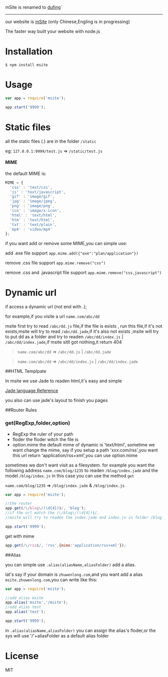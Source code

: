 mSite is renamed to [dufing](https://github.com/zmofei/dufing)`

------




our website is [mSite](http://msite.zhuwenlong.com) (only Chinese,Engling is in progressing)

The faster way built your website with node.js


Installation
=====

```
$ npm install msite
```

Usage
=====

```javascript
var app = require('msite');

app.start('9999');
```

Static files
=====

all the static files (*.*) are in the folder `/static`

eg: `127.0.0.1:9999/test.js` => `/static/test.js`


#### MIME
the default MIME is:

``` javascript
MIME = {
  'css' : 'text/css',
  'js' : 'text/javascript',
  'gif' : 'image/gif',
  'jpg' : 'image/jpeg',
  'png' : 'image/png',
  'ico' : 'image/x-icon',
  'html' : 'text/html',
  'htm' : 'text/html',
  'txt' : 'text/plain',
  'mp4' : 'video/mp4'
};
```

if you want add or remove some MIME,you can simple use:

add .exe file support
`app.mime.add({"exe":"plan/application"})`

remove .css file support
`app.mime.remove("css")`  

remove .css and .javascript file support
`app.mime.remove("css,javascript")`  

Dynamic url
=====

if access a dynamic url (not end with *.*);

for example,if you visite a url `name.com/abc/dd`

msite first try to read `/abc/dd.js` file,if the file is exists , run this file,if it's not exists,msite will try to read `/abc/dd.jade`,if it's also not exists ,msite will try to put dd as a folder and try to readen `/abc/dd/index.js` | `/abc/dd/index.jade`,if msite sitll got nothing,it return 404


> `name.com/abc/dd` => `/abc/dd.js` | `/abc/dd.jade`

> `name.com/abc/dd` => `/abc/dd/index.js` | `/abc/dd/index.jade`

##HTML Templpate

In msite we use Jade to readen html,it's easy and simple

[Jade language Reference](http://jade-lang.com/reference/#casefallthrough)

you also can use jade's layout to finish you pages


##Router Rules

### get(RegExp,folder,option)

* RegExp the ruler of your path
* floder the floder witch the file is 
* option.mime the default mime of dynamic is 'text/html', sometime we want change the mime, say if you setup a path 'xxx.com/rss',you want this url return 'application/rss+xml',you can use option.mime

sometimes we don't want visit as a filesystem.
for example you want the following address
`name.com/blog/1235`
to readen
`/blog/index.jade` and the model `/blog/index.js`
in this case you can use the method `get`

`name.com/blog/1235` => `/blog/index.jade` & `/blog/index.js`

```javascript
var app = require('msite');

//the router
app.get(/\/blog\/(\d{4})$/, 'blog');
//if the url match the /\/blog\/(\d{4})$/,
//msite will try to readen the index.jade and index.js in folder /blog

app.start('9999');
```

get with mime
```javascript
app.get(/\/rss$/, 'rss',{mime:'application/rss+xml'});
```


##Alias

you can simple use `.alias(aliasName,aliasFolder)` add a alias.

lat's say if your domain is `zhuwenlong.com`,and you want add a alias `msite.zhuwenlong.com`,you can write like this:

```javascript
var app = require('msite');

//add alias msite
app.alias('msite','/msite');
//add alias test
app.alias('test');

app.start('9999');
```

in `.alias(aliasName,aliasFolder)` you can assign the alias's floder,or the sys will use '/'+aliasFolder as a default alias folder


License
=====

MIT
